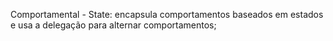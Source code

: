 ﻿Comportamental - State: encapsula comportamentos baseados em estados e usa a delegação para alternar comportamentos;